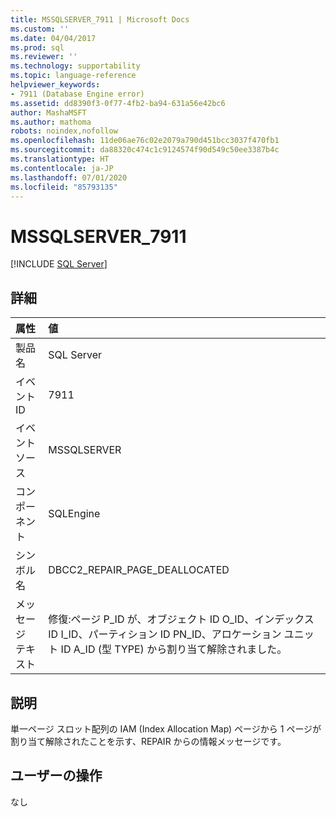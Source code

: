 ```yaml
---
title: MSSQLSERVER_7911 | Microsoft Docs
ms.custom: ''
ms.date: 04/04/2017
ms.prod: sql
ms.reviewer: ''
ms.technology: supportability
ms.topic: language-reference
helpviewer_keywords:
- 7911 (Database Engine error)
ms.assetid: dd8390f3-0f77-4fb2-ba94-631a56e42bc6
author: MashaMSFT
ms.author: mathoma
robots: noindex,nofollow
ms.openlocfilehash: 11de06ae76c02e2079a790d451bcc3037f470fb1
ms.sourcegitcommit: da88320c474c1c9124574f90d549c50ee3387b4c
ms.translationtype: HT
ms.contentlocale: ja-JP
ms.lasthandoff: 07/01/2020
ms.locfileid: "85793135"
---
```

# <a name="mssqlserver_7911"></a>MSSQLSERVER_7911
 [!INCLUDE [SQL Server](../../includes/applies-to-version/sqlserver.md)]
  
## <a name="details"></a>詳細  
  
| 属性 | 値 |  
| :-------- | :---- |  
|製品名|SQL Server|  
|イベント ID|7911|  
|イベント ソース|MSSQLSERVER|  
|コンポーネント|SQLEngine|  
|シンボル名|DBCC2_REPAIR_PAGE_DEALLOCATED|  
|メッセージ テキスト|修復:ページ P_ID が、オブジェクト ID O_ID、インデックス ID I_ID、パーティション ID PN_ID、アロケーション ユニット ID A_ID (型 TYPE) から割り当て解除されました。|  
  
## <a name="explanation"></a>説明  
単一ページ スロット配列の IAM (Index Allocation Map) ページから 1 ページが割り当て解除されたことを示す、REPAIR からの情報メッセージです。  
  
## <a name="user-action"></a>ユーザーの操作  
なし  
  
